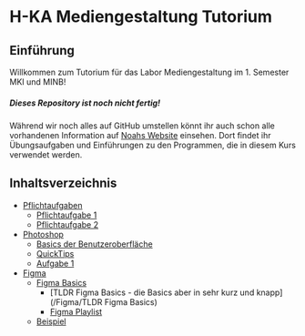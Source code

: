 # H-KA Mediengestaltung Tutorium

## Einführung
Willkommen zum Tutorium für das Labor Mediengestaltung im 1. Semester MKI und MINB!

##### Dieses Repository ist noch nicht fertig!
Während wir noch alles auf GitHub umstellen könnt ihr auch schon alle vorhandenen Information auf [Noahs Website](https://ibers.de/mediengestaltung/) einsehen. Dort findet ihr Übungsaufgaben und Einführungen zu den Programmen, die in diesem Kurs verwendet werden.

## Inhaltsverzeichnis
- [Pflichtaufgaben](/Pflichtaufgaben)
  - [Pflichtaufgabe 1](/Pflichtaufgaben/Pflichtaufgabe1)
  - [Pflichtaufgabe 2](/Pflichtaufgaben/Pflichtaufgabe2)
- [Photoshop](/Photoshop/)
  - [Basics der Benutzeroberfläche](/Photoshop/Basics%20der%20Benutzeroberfläche)
  - [QuickTips](/Photoshop/QuickTips)
  - [Aufgabe 1](/Photoshop/Aufgabe1)
- [Figma](/Figma)
  - [Figma Basics](/Figma/Basics)
    - [TLDR Figma Basics - die Basics aber in sehr kurz und knapp](/Figma/TLDR Figma Basics)
    - [Figma Playlist](https://youtube.com/playlist?list=PLOoqJbq3QW5PwCeSSmmaCy61bC2bd0i55)
  - [Beispiel](/Figma/Beispiel)
